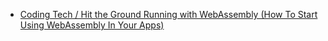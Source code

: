 * [Coding Tech / Hit the Ground Running with WebAssembly (How To Start Using WebAssembly In Your Apps)](https://www.youtube.com/watch?v=aDAkU1S2JYk)
